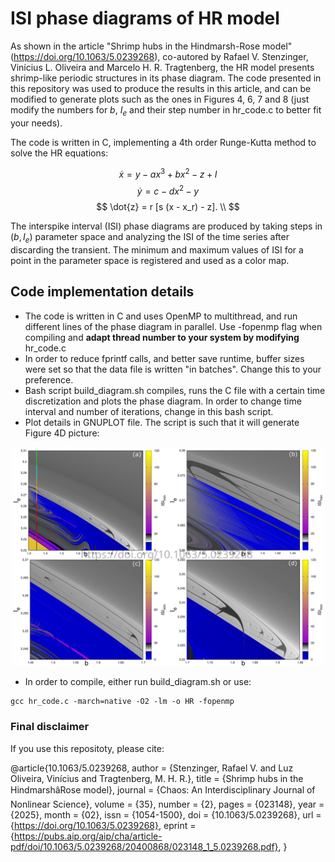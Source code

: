 # ISI phase diagrams of HR model
As shown in the article "Shrimp hubs in the Hindmarsh-Rose model" (https://doi.org/10.1063/5.0239268), co-autored by Rafael V. Stenzinger, Vinícius L. Oliveira and Marcelo H. R. Tragtenberg, the HR model presents shrimp-like periodic structures in its phase diagram. The code presented in this repository was used to produce the results in this article, and can be modified to generate plots such as the ones in Figures 4, 6, 7 and 8 (just modify the numbers for $b$, $I_e$ and their step number in hr_code.c to better fit your needs). 

The code is written in C, implementing a 4th order Runge-Kutta method to solve the HR equations:

$$
\dot{x} = y - a x^3 + b x^2 - z + I
$$
$$
\dot{y} = c - d x^2 - y
$$
$$
\dot{z} = r [s (x - x_r) - z]. \\
$$

The interspike interval (ISI) phase diagrams are produced by taking steps in $(b, I_e)$ parameter space and analyzing the ISI of the time series after discarding the transient. The minimum and maximum values of ISI for a point in the parameter space is registered and used as a color map. 

## Code implementation details
- The code is written in C and uses OpenMP to multithread, and run different lines of the phase diagram in parallel. Use -fopenmp flag when compiling and **adapt thread number to your system by modifying** hr_code.c
- In order to reduce fprintf calls, and better save runtime, buffer sizes were set so that the data file is written "in batches". Change this to your preference.
- Bash script build_diagram.sh compiles, runs the C file with a certain time discretization and plots the phase diagram. In order to change time interval and number of iterations, change in this bash script.
- Plot details in GNUPLOT file. The script is such that it will generate Figure 4D picture:

<p align="center">
  <img src="Fig4.png" alt="Phase diagram" width="500">
</p>

- In order to compile, either run build_diagram.sh or use:
```
gcc hr_code.c -march=native -O2 -lm -o HR -fopenmp
```
### Final disclaimer
If you use this repositoty, please cite:

@article{10.1063/5.0239268,
    author = {Stenzinger, Rafael V. and Luz Oliveira, Vinícius and Tragtenberg, M. H. R.},
    title = {Shrimp hubs in the HindmarshâRose model},
    journal = {Chaos: An Interdisciplinary Journal of Nonlinear Science},
    volume = {35},
    number = {2},
    pages = {023148},
    year = {2025},
    month = {02},
    issn = {1054-1500},
    doi = {10.1063/5.0239268},
    url = {https://doi.org/10.1063/5.0239268},
    eprint = {https://pubs.aip.org/aip/cha/article-pdf/doi/10.1063/5.0239268/20400868/023148_1_5.0239268.pdf},
}





